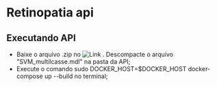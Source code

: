 # Retinopatia api

## Executando API

- Baixe o arquivo .zip no ![Link](https://drive.google.com/file/d/1m46Sn0B2GyesUBDdjSjxndhmgcU_EG80/view?usp=sharing) . Descompacte o arquivo "SVM_multilcasse.mdl" na pasta da API;
- Execute o comando sudo DOCKER_HOST=$DOCKER_HOST docker-compose up --build  no terminal;
